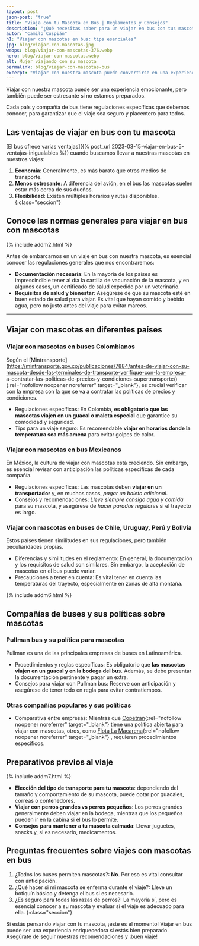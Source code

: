 ```yaml
---
layout: post
json-post: "true"
title: "Viaja con tu Mascota en Bus | Reglamentos y Consejos"
description: "¿Qué necesitas saber para un viajar en bus con tus mascotas? • regulaciones • consejos • preparativos ¡Entérate y disfruta de un trayecto sin inconvenientes!"
autor: "Camilo Cuspián"
h1: "Viajar con mascotas en bus: tips esenciales"
jpg: blog/viajar-con-mascotas.jpg
webps: blog/viajar-con-mascotas-376.webp
hero: blog/viajar-con-mascotas.webp
alt: Mujer viajando con su mascota
permalink: blog/viajar-con-mascotas-bus
excerpt: "Viajar con nuestra mascota puede convertirse en una experiencia memorable, pero también en un reto si no estamos bien preparados."
---
```

Viajar con nuestra mascota puede ser una experiencia emocionante, pero también puede ser estresante si no estamos preparados.

Cada país y compañía de bus tiene regulaciones específicas que debemos conocer, para garantizar que el viaje sea seguro y placentero para todos.

## Las ventajas de viajar en bus con tu mascota

[El bus ofrece varias ventajas]({% post_url 2023-03-15-viajar-en-bus-5-ventajas-inigualables %}) cuando buscamos llevar a nuestras mascotas en nuestros viajes:

1. **Economía**: Generalmente, es más barato que otros medios de transporte.
2. **Menos estresante**: A diferencia del avión, en el bus las mascotas suelen estar más cerca de sus dueños.
3. **Flexibilidad**: Existen múltiples horarios y rutas disponibles.
{:class="seccion"}

## Conoce las normas generales para viajar en bus con mascotas

{% include addm2.html %}

Antes de embarcarnos en un viaje en bus con nuestra mascota, es esencial conocer las regulaciones generales que nos encontraremos:

* **Documentación necesaria**: En la mayoría de los países es imprescindible tener al día la cartilla de vacunación de la mascota, y en algunos casos, un certificado de salud expedido por un veterinario.
* **Requisitos de salud y bienestar**: Asegúrese de que su mascota esté en buen estado de salud para viajar. Es vital que hayan comido y bebido agua, pero no justo antes del viaje para evitar mareos.

----

## Viajar con mascotas en diferentes países

### Viajar con mascotas en buses Colombianos

Según el [Mintransporte](https://mintransporte.gov.co/publicaciones/7884/antes-de-viajar-con-su-mascota-desde-las-terminales-de-transporte-verifique-con-la-empresa- a-contratar-las-politicas-de-precios-y-condiciones-supertransporte/){:rel="nofollow noopener noreferrer" target="_blank"}, es crucial verificar con la empresa con la que se va a contratar las políticas de precios y condiciones.

* Regulaciones específicas: En Colombia, **es obligatorio que las mascotas viajen en un guacal o maleta especial** que garantice su comodidad y seguridad.
* Tips para un viaje seguro: Es recomendable **viajar en horarios donde la temperatura sea más amena** para evitar golpes de calor.

### Viajar con mascotas en bus Mexicanos

En México, la cultura de viajar con mascotas está creciendo. Sin embargo, es esencial revisar con anticipación las políticas específicas de cada compañía.

* Regulaciones específicas: Las mascotas deben **viajar en un transportador** y, en muchos casos, *pagar un boleto adicional*.
* Consejos y recomendaciones: *Lleve siempre consigo agua y comida* para su mascota, y asegúrese de *hacer paradas regulares* si el trayecto es largo.

### Viajar con mascotas en buses de Chile, Uruguay, Perú y Bolivia

Estos países tienen similitudes en sus regulaciones, pero también peculiaridades propias.

* Diferencias y similitudes en el reglamento: En general, la documentación y los requisitos de salud son similares. Sin embargo, la aceptación de mascotas en el bus puede variar.
* Precauciones a tener en cuenta: Es vital tener en cuenta las temperaturas del trayecto, especialmente en zonas de alta montaña.

{% include addm6.html %}

## Compañías de buses y sus políticas sobre mascotas

### Pullman bus y su política para mascotas

Pullman es una de las principales empresas de buses en Latinoamérica.

* Procedimientos y reglas específicas: Es obligatorio que **las mascotas viajen en un guacal y en la bodega del bu**s. Además, se debe presentar la documentación pertinente y pagar un extra.
* Consejos para viajar con Pullman bus: Reserve con anticipación y asegúrese de tener todo en regla para evitar contratiempos.

### Otras compañías populares y sus políticas

* Comparativa entre empresas: Mientras que [Copetran](https://www.copetran.com/viaja-con-tus-mascotas/){:rel="nofollow noopener noreferrer" target="_blank"} tiene una política abierta para viajar con mascotas, otros, como [Flota La Macarena](https://www.flotalamacarena.com/flotas-politica/politica-de-mascotas/){:rel="nofollow noopener noreferrer" target="_blank"} , requieren procedimientos específicos.

## Preparativos previos al viaje

{% include addm7.html %}

* **Elección del tipo de transporte para tu mascota**: dependiendo del tamaño y comportamiento de su mascota, puede optar por guacales, correas o contenedores.
* **Viajar con perros grandes vs perros pequeños**: Los perros grandes generalmente deben viajar en la bodega, mientras que los pequeños pueden ir en la cabina si el bus lo permite.
* **Consejos para mantener a tu mascota calmada**: Llevar juguetes, snacks y, si es necesario, medicamentos.

## Preguntas frecuentes sobre viajes con mascotas en bus

1. ¿Todos los buses permiten mascotas?: **No**. Por eso es vital consultar con anticipación.
2. ¿Qué hacer si mi mascota se enferma durante el viaje?: Lleve un botiquín básico y detenga el bus si es necesario.
3. ¿Es seguro para todas las razas de perros?: La mayoría sí, pero es esencial conocer a su mascota y evaluar si el viaje es adecuado para ella.
{:class="seccion"}

Si estás pensando viajar con tu mascota, ¡este es el momento! Viajar en bus puede ser una experiencia enriquecedora si estás bien preparado. Asegúrate de seguir nuestras recomendaciones y ¡buen viaje!
